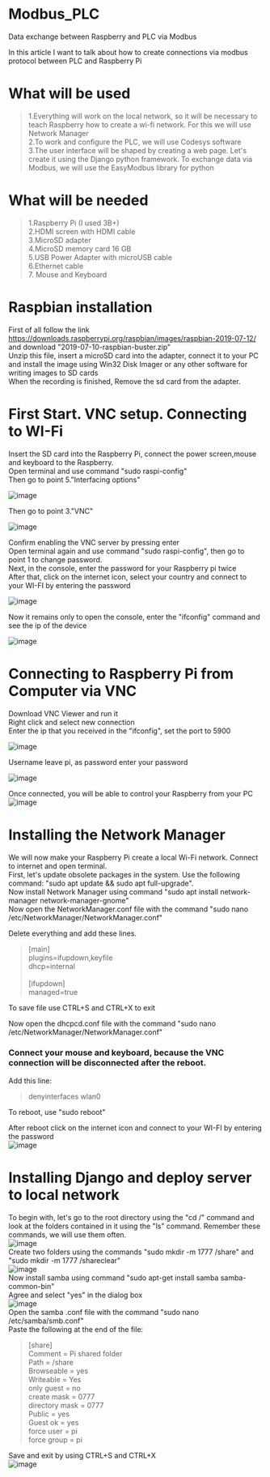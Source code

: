 # Modbus_PLC
Data exchange between Raspberry and PLC via Modbus

In this article I want to talk about how to create connections via modbus protocol between PLC and Raspberry Pi

# What will be used #
  >1.Everything will work on the local network, so it will be necessary to teach Raspberry how to create a wi-fi network. For this we will use Network Manager</br>
  >2.To work and configure the PLC, we will use Codesys software</br>
  >3.The user interface will be shaped by creating a web page. Let's create it using the Django python framework. To exchange data via Modbus, we will use the EasyModbus library for python</br>
  
# What will be needed #
  >1.Raspberry Pi (I used 3B+)</br>
  >2.HDMI screen with HDMI cable</br>
  >3.MicroSD adapter</br>
  >4.MicroSD memory card 16 GB</br>
  >5.USB Power Adapter with microUSB cable</br>
  >6.Ethernet cable</br>
  >7. Mouse and Keyboard</br>

# Raspbian installation #
First of all follow the link https://downloads.raspberrypi.org/raspbian/images/raspbian-2019-07-12/ and download "2019-07-10-raspbian-buster.zip"</br>
Unzip this file, insert a microSD card into the adapter, connect it to your PC and install the image using Win32 Disk Imager or any other software for writing images to SD cards</br>
When the recording is finished, Remove the sd card from the adapter.

# First Start. VNC setup. Connecting to WI-Fi #
Insert the SD card into the Raspberry Pi, connect the power screen,mouse and keyboard to the Raspberry.</br>
Open terminal and use command "sudo raspi-config"</br>
Then go to point 5."Interfacing options"</br>

![image](https://user-images.githubusercontent.com/104362972/165131675-28c59b48-e3ec-45ed-823e-e4c96a2ad5c0.png)</br>

Then go to point 3."VNC"</br>

![image](https://user-images.githubusercontent.com/104362972/165131752-32e8ee74-0196-4189-b35a-19f3dda2f4d6.png)</br>

Confirm enabling the VNC server by pressing enter</br>
Open terminal again and use command "sudo raspi-config", then go to point 1 to change password.</br>
Next, in the console, enter the password for your Raspberry pi twice</br>
After that, click on the internet icon, select your country and connect to your WI-FI by entering the password</br>

![image](https://user-images.githubusercontent.com/104362972/165133199-26c27aa3-284c-4eb5-9659-80d924a4e6f1.png)</br>

Now it remains only to open the console, enter the "ifconfig" command and see the ip of the device</br>

![image](https://user-images.githubusercontent.com/104362972/165132322-654513b1-56f4-4efc-8f4e-16c4c3086c63.png)</br>

# Connecting to Raspberry Pi from Computer via VNC #
Download VNC Viewer and run it</br>
Right click and select new connection</br>
Enter the ip that you received in the "ifconfig", set the port to 5900</br>

![image](https://user-images.githubusercontent.com/104362972/165132823-92246c96-1792-4fee-9e40-310e5173a641.png)</br>

Username leave pi, as password enter your password</br>

![image](https://user-images.githubusercontent.com/104362972/165133428-db239a02-0f18-42ec-b42e-d68807ec4341.png)</br>


Once connected, you will be able to control your Raspberry from your PC</br>
![image](https://user-images.githubusercontent.com/104362972/165134047-df01eb30-7cf6-44ff-b2e3-102881888648.png)

# Installing the Network Manager #
We will now make your Raspberry Pi create a local Wi-Fi network. Сonnect to internet and open terminal.</br>
First, let's update obsolete packages in the system. Use the following command: "sudo apt update && sudo apt full-upgrade".</br>
Now install Network Manager using command "sudo apt install network-manager network-manager-gnome"</br>
Now open the NetworkManager.conf file with the command "sudo nano /etc/NetworkManager/NetworkManager.conf"</br>

Delete everything and add these lines.</br>
>[main]</br>
>plugins=ifupdown,keyfile</br>
>dhcp=internal</br>
></br>
>[ifupdown]</br>
>managed=true</br>

To save file use CTRL+S and CTRL+X to exit

Now open the dhcpcd.conf file with the command "sudo nano /etc/NetworkManager/NetworkManager.conf"</br>
###  Connect your mouse and keyboard, because the VNC connection will be disconnected after the reboot. </br> 
Add this line:</br>
>denyinterfaces wlan0

To reboot, use "sudo reboot"

After reboot click on the internet icon and connect to your WI-FI by entering the password</br>
![image](https://user-images.githubusercontent.com/104362972/166480970-bf679aff-be64-4737-9e33-11c8442d2cbf.png)</br>
# Installing Django and deploy server to local network #
To begin with, let's go to the root directory using the "cd /" command and look at the folders contained in it using the "ls" command. Remember these commands, we will use them often. </br>
![image](https://user-images.githubusercontent.com/104362972/166484786-6c2fa88e-a93d-4648-8ff8-ef96f9334533.png)</br>
Create two folders using the commands "sudo mkdir -m 1777 /share" and "sudo mkdir -m 1777 /shareclear"</br>
![image](https://user-images.githubusercontent.com/104362972/166486325-35d0e3fd-5418-4a18-bf76-67b44f8c6936.png)</br>
Now install samba using command "sudo apt-get install samba samba-common-bin"</br>
Agree and select "yes" in the dialog box </br>
![image](https://user-images.githubusercontent.com/104362972/166486572-50128eb5-cd35-43cb-9250-5f0f65b5e9e5.png)</br>
Open the samba .conf file with the command "sudo nano /etc/samba/smb.conf" </br>
Paste the following at the end of the file: </br>

>[share]</br>
>Comment = Pi shared folder</br>
>Path = /share</br>
>Browseable = yes</br>
>Writeable = Yes</br>
>only guest = no</br>
>create mask = 0777</br>
>directory mask = 0777</br>
>Public = yes</br>
>Guest ok = yes</br>
>force user = pi</br>
>force group = pi</br>

Save and exit by using CTRL+S and CTRL+X </br>
![image](https://user-images.githubusercontent.com/104362972/166488590-e68fbdc0-5a6e-4b64-8456-ddf2aab706c9.png) </br>
